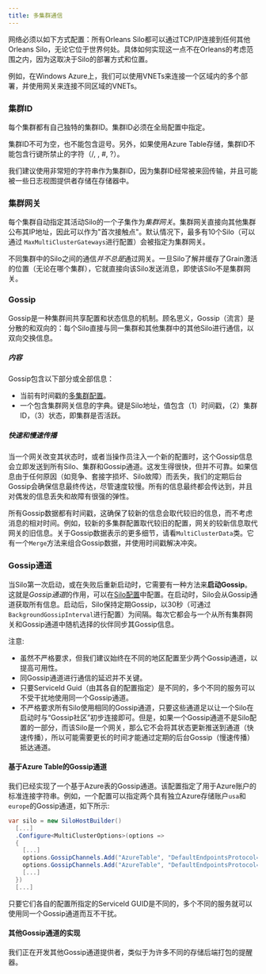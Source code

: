 ```yaml
---
title: 多集群通信
---
```


网络必须以如下方式配置：所有Orleans Silo都可以通过TCP/IP连接到任何其他Orleans Silo，无论它位于世界何处。具体如何实现这一点不在Orleans的考虑范围之内，因为这取决于Silo的部署方式和位置。
 
例如，在Windows Azure上，我们可以使用VNETs来连接一个区域内的多个部署，并使用网关来连接不同区域的VNETs。

### 集群ID

每个集群都有自己独特的集群ID。集群ID必须在全局配置中指定。

集群ID不可为空，也不能包含逗号。另外，如果使用Azure Table存储，集群ID不能包含行键所禁止的字符（/, \, #, ?）。

我们建议使用非常短的字符串作为集群ID，因为集群ID经常被来回传输，并且可能被一些日志视图提供者存储在存储器中。

### 集群网关

每个集群自动指定其活动Silo的一个子集作为*集群网关*。集群网关直接向其他集群公布其IP地址，因此可以作为"首次接触点"。默认情况下，最多有10个Silo（可以通过 `MaxMultiClusterGateways`进行配置）会被指定为集群网关。

不同集群中的Silo之间的通信*并不总是*通过网关。一旦Silo了解并缓存了Grain激活的位置（无论在哪个集群），它就直接向该Silo发送消息，即使该Silo不是集群网关。

### Gossip

Gossip是一种集群间共享配置和状态信息的机制。顾名思义，Gossip（流言）是分散的和双向的：每个Silo直接与同一集群和其他集群中的其他Silo进行通信，以双向交换信息。

##### 内容
Gossip包含以下部分或全部信息：
- 当前有时间戳的[多集群配置](MultiClusterConfiguration.md)。
- 一个包含集群网关信息的字典。键是Silo地址，值包含（1）时间戳，（2）集群ID，（3）状态，即集群是否活跃。

##### 快速和慢速传播
当一个网关改变其状态时，或者当操作员注入一个新的配置时，这个Gossip信息会立即发送到所有Silo、集群和Gossip通道。这发生得很快，但并不可靠。如果信息由于任何原因（如竞争、套接字损坏、Silo故障）而丢失，我们的定期后台Gossip会确保信息最终传达，尽管速度较慢。所有的信息最终都会传达到，并且对偶发的信息丢失和故障有很强的弹性。

所有Gossip数据都有时间戳，这确保了较新的信息会取代较旧的信息，而不考虑消息的相对时间。例如，较新的多集群配置取代较旧的配置，网关的较新信息取代网关的旧信息。关于Gossip数据表示的更多细节，请看`MultiClusterData`类。它有一个`Merge`方法来组合Gossip数据，并使用时间戳解决冲突。

### Gossip通道

当Silo第一次启动，或在失败后重新启动时，它需要有一种方法来**启动Gossip**。这就是*Gossip通道*的作用，可以在[Silo配置](SiloConfiguration.md)中配置。在启动时，Silo会从Gossip通道获取所有信息。启动后，Silo保持定期Gossip，以30秒（可通过`BackgroundGossipInterval`进行配置）为间隔。每次它都会与一个从所有集群网关和Gossip通道中随机选择的伙伴同步其Gossip信息。

注意:  
- 虽然不严格要求，但我们建议始终在不同的地区配置至少两个Gossip通道，以提高可用性。
- 同Gossip通道进行通信的延迟并不关键。
- 只要ServiceId Guid（由其各自的配置指定）是不同的，多个不同的服务可以不受干扰地使用同一个Gossip通道。
- 不严格要求所有Silo使用相同的Gossip通道，只要这些通道足以让一个Silo在启动时与“Gossip社区”初步连接即可。但是，如果一个Gossip通道不是Silo配置的一部分，而该Silo是一个网关，那么它不会将其状态更新推送到通道（快速传播），所以可能需要更长的时间才能通过定期的后台Gossip（慢速传播）抵达通道。

#### 基于Azure Table的Gossip通道

我们已经实现了一个基于Azure表的Gossip通道。该配置指定了用于Azure账户的标准连接字符串。例如，一个配置可以指定两个具有独立Azure存储账户`usa`和`europe`的Gossip通道，如下所示:

```csharp
var silo = new SiloHostBuilder()
  [...]
  .Configure<MultiClusterOptions>(options => 
  {
    [...]
    options.GossipChannels.Add("AzureTable", "DefaultEndpointsProtocol=https;AccountName=usa;AccountKey=...");
    options.GossipChannels.Add("AzureTable", "DefaultEndpointsProtocol=https;AccountName=europe;AccountKey=...")
    [...]
  })
  [...]
```

只要它们各自的配置所指定的ServiceId GUID是不同的，多个不同的服务就可以使用同一个Gossip通道而互不干扰。

#### 其他Gossip通道的实现

我们正在开发其他Gossip通道提供者，类似于为许多不同的存储后端打包的提醒器。 